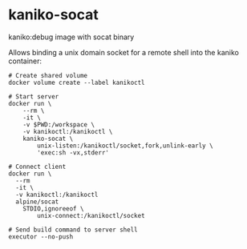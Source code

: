 # kaniko-socat

kaniko:debug image with socat binary

Allows binding a unix domain socket for a remote shell into the kaniko container:

```
# Create shared volume
docker volume create --label kanikoctl

# Start server
docker run \
	--rm \
	-it \
	-v $PWD:/workspace \
	-v kanikoctl:/kanikoctl \
	kaniko-socat \
		unix-listen:/kanikoctl/socket,fork,unlink-early \
		'exec:sh -vx,stderr'
    
# Connect client
docker run \
  --rm
  -it \
  -v kanikoctl:/kanikoctl
  alpine/socat
    STDIO,ignoreeof \
		unix-connect:/kanikoctl/socket
    
# Send build command to server shell
executor --no-push
```

